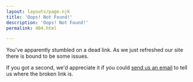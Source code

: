 ```yaml
---
layout: layouts/page.njk
title: 'Oops! Not Found!'
description: 'Oops! Not Found!'
permalink: 404.html

---
```

You've apparently stumbled on a dead link. As we just refreshed our site there is bound to be some issues.

If you got a second, we'd appreciate it if you could [send us an email](mailto:info@goplaynw.org) to tell us where the broken link is.
